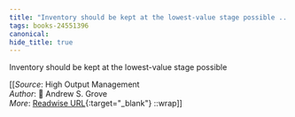 ```yaml
---
title: "Inventory should be kept at the lowest-value stage possible ..."
tags: books-24551396
canonical: 
hide_title: true
---
```


Inventory should be kept at the lowest-value stage possible


[[_Source_: High Output Management<br>
_Author_: 📕 Andrew S. Grove<br>
_More_: [Readwise URL](https://readwise.io/open/478843196){:target="_blank"}
::wrap]]